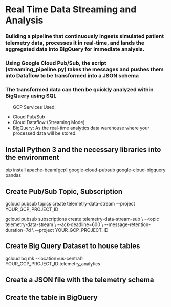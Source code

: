 # Real Time Data Streaming and Analysis
 ### Building a pipeline that continuously ingests simulated patient telemetry data, processes it in real-time, and lands the aggregated data into BigQuery for immediate analysis.
### Using Google Cloud Pub/Sub, the script (streaming_pipeline.py) takes the messages and pushes them into Dataflow to be transformed into a JSON schema
### The transformed data can then be quickly analyzed within BigQuery using SQL
<p>
 <ul>
  <p>GCP Services Used:</p>

<li>Cloud Pub/Sub </li>
<li>Cloud Dataflow (Streaming Mode)</li>
<li>BigQuery: As the real-time analytics data warehouse where your processed data will be stored.</li>
 </ul>
</p>
<h2> Install Python 3 and the necessary libraries into the environment</h2>
pip install apache-beam[gcp] google-cloud-pubsub google-cloud-bigquery pandas 
<h2>Create Pub/Sub Topic, Subscription</h2>
<p>gcloud pubsub topics create telemetry-data-stream --project YOUR_GCP_PROJECT_ID</p>
<p>gcloud pubsub subscriptions create telemetry-data-stream-sub \
  --topic telemetry-data-stream \
  --ack-deadline=600 \
  --message-retention-duration=7d \
  --project YOUR_GCP_PROJECT_ID
</p>
<h2>Create Big Query Dataset to house tables</h2>
gcloud bq mk --location=us-central1 YOUR_GCP_PROJECT_ID:telemetry_analytics
<h2>Create a JSON file with the telemetry schema</h2>
<h2>Create the table in BigQuery</h2>
